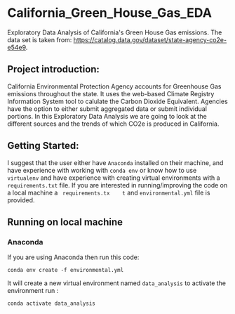 # California_Green_House_Gas_EDA
Exploratory Data Analysis of California's Green House Gas emissions. The data set is taken from: https://catalog.data.gov/dataset/state-agency-co2e-e54e9.
## Project introduction:
California Environmental Protection Agency accounts for Greenhouse Gas emissions throughout the state. 
It uses the web-based Climate Registry Information System tool to calulate the Carbon Dioxide Equivalent. 
Agencies have the option to either submit  aggregated data or submit individual portions. 
In this Exploratory Data Analysis we are going to look at the different sources and the trends of which CO2e is produced in California.  

## Getting Started:
I suggest that the user either have `Anaconda` installed on their machine, and have experience with working with `conda env` or know how to use `virtualenv` and have experience with creating virtual environments with a `requirements.txt` file. 
If you are interested in running/improving the code on a local machine a ` requirements.tx    t` and `environmental.yml` file is provided.

## Running on local machine
### Anaconda
If you are using Anaconda then run this code:

`conda env create -f environmental.yml`

It will create a new virtual environment named `data_analysis` to activate the environment run : 

`conda activate data_analysis`



